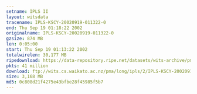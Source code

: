 ```yaml
---
setname: IPLS II
layout: witsdata
tracename: IPLS-KSCY-20020919-011322-0
end: Thu Sep 19 01:18:22 2002
originalname: IPLS-KSCY-20020919-011322-0
gzsize: 874 MB
len: 0:05:00
start: Thu Sep 19 01:13:22 2002
totalwirelen: 30,177 MB
ripedownload: https://data-repository.ripe.net/datasets/wits-archive/pma/long/ipls/2/IPLS-KSCY-20020919-011322-0.gz
pkts: 41 million
download: ftp://wits.cs.waikato.ac.nz/pma/long/ipls/2/IPLS-KSCY-20020919-011322-0.gz
size: 3,168 MB
md5: 0c808d21f4275e43bfbe28f45985f5b7
---
```

